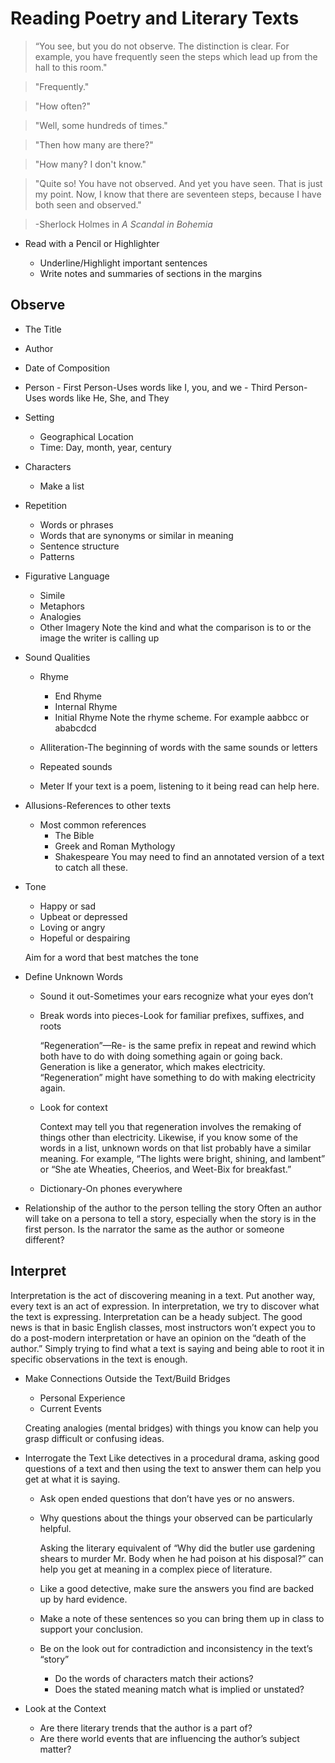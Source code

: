 Reading Poetry and Literary Texts
=================================

>“You see, but you do not observe. The distinction is clear. For example, you have frequently seen the steps which lead up from the hall to this room."

>"Frequently."

>"How often?"

>"Well, some hundreds of times."

>"Then how many are there?"

>"How many? I don't know."

>"Quite so! You have not observed. And yet you have seen. That is just my point. Now, I know that there are seventeen steps, because I have both seen and observed."

>-Sherlock Holmes in *A Scandal in Bohemia*

-   Read with a Pencil or Highlighter

    -   Underline/Highlight important sentences
    -   Write notes and summaries of sections in the margins

Observe
-------
  -   The Title
  -   Author
  -   Date of Composition
  -   Person
    -   First Person-Uses words like I, you, and we
    -   Third Person-Uses words like He, She, and They

-   Setting
    -   Geographical Location
    -   Time: Day, month, year, century

-   Characters
    -   Make a list

-   Repetition
    -   Words or phrases
    -   Words that are synonyms or similar in meaning
    -   Sentence structure
    -   Patterns

-   Figurative Language
    -   Simile
    -   Metaphors
    -   Analogies
    -   Other Imagery
    Note the kind and what the comparison is to or the image the writer is calling up

-   Sound Qualities
    -   Rhyme
        -   End Rhyme
        -   Internal Rhyme
        -   Initial Rhyme
        Note the rhyme scheme. For example aabbcc or ababcdcd

    -   Alliteration-The beginning of words with the same sounds or
        letters
    -   Repeated sounds
    -   Meter
        If your text is a poem, listening to it being read can help
        here.

-   Allusions-References to other texts
    -   Most common references
        -   The Bible
        -   Greek and Roman Mythology
        -   Shakespeare
        You may need to find an annotated version of a text to catch all these.

-   Tone
    -   Happy or sad
    -   Upbeat or depressed
    -   Loving or angry
    -   Hopeful or despairing

    Aim for a word that best matches the tone

-   Define Unknown Words
    -   Sound it out-Sometimes your ears recognize what your eyes don’t
    -   Break words into pieces-Look for familiar prefixes, suffixes,
        and roots

        “Regeneration”—Re- is the same prefix in repeat and rewind which both have to do with doing something again or going back. Generation is like a generator, which makes electricity.
        “Regeneration” might have something to do with making
        electricity again.
    -   Look for context

        Context may tell you that regeneration involves the remaking of things other than electricity. Likewise, if you know some of the words in a list, unknown words on that list probably have a similar meaning. For example, “The lights were bright, shining, and lambent” or “She ate Wheaties, Cheerios, and Weet-Bix for  breakfast.”
    -   Dictionary-On phones everywhere


-   Relationship of the author to the person telling the story
    Often an author will take on a persona to tell a story, especially
    when the story is in the first person. Is the narrator the same as
    the author or someone different?

Interpret
---------
  Interpretation is the act of discovering meaning in a text. Put
  another way, every text is an act of expression. In interpretation, we try to discover what the text is expressing. Interpretation can be a heady subject. The good news is that in basic English classes, most instructors won’t expect you to do a post-modern interpretation or have an opinion on the “death of the author.” Simply trying to find what a text is saying and being able to root it in specific observations in the text is enough.

-   Make Connections Outside the Text/Build Bridges
    -   Personal Experience
    -   Current Events

    Creating analogies (mental bridges) with things you know can help you grasp difficult or confusing ideas.

-   Interrogate the Text
    Like detectives in a procedural drama, asking good questions of a
    text and then using the text to answer them can help you get at what it is saying.

    -   Ask open ended questions that don’t have yes or no answers.
    -   Why questions about the things your observed can be particularly helpful.

        Asking the literary equivalent of “Why did the butler use
        gardening shears to murder Mr. Body when he had poison at his
        disposal?” can help you get at meaning in a complex piece of
        literature.

    -   Like a good detective, make sure the answers you find are backed
        up by hard evidence.
    -   Make a note of these sentences so you can bring them up in class
        to support your conclusion.
    -   Be on the look out for contradiction and inconsistency in the
        text’s “story”
        -   Do the words of characters match their actions?
        -   Does the stated meaning match what is implied or unstated?

-   Look at the Context
    -   Are there literary trends that the author is a part of?
    -   Are there world events that are influencing the author’s subject matter?

